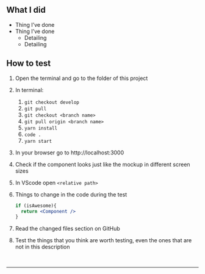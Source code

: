 ## What I did

- Thing I’ve done
- Thing I’ve done
   - Detailing
   - Detailing

## How to test

1. Open the terminal and go to the folder of this project

1. In terminal:
   1. `git checkout develop`
   1. `git pull`
   1. `git checkout <branch name>`
   1. `git pull origin <branch name>`
   1. `yarn install`
   1. `code .`
   1. `yarn start`

1. In your browser go to http://localhost:3000

1. Check if the component looks just like the mockup in different screen sizes

1. In VScode open `<relative path>`

1. Things to change in the code during the test
   ```jsx
   if (isAwesome){
     return <Component />
   }
   ```

1. Read the changed files section on GitHub

1. Test the things that you think are worth testing, even the ones that are not in this description

&nbsp;
***
